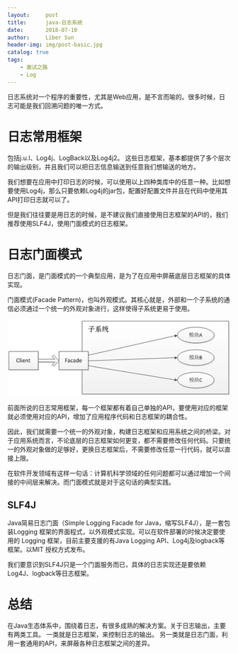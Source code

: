 ```yaml
---
layout:     post
title:      java-日志系统
date:       2018-07-10
author:     Liber Sun
header-img: img/post-basic.jpg
catalog: true
tags:
    - 面试之路
    - Log
---
```


日志系统对一个程序的重要性，尤其是Web应用，是不言而喻的。很多时候，日志可能是我们回溯问题的唯一方式。

# 日志常用框架

包括j.u.l、Log4j、LogBack以及Log4j2。
这些日志框架，基本都提供了多个层次的输出级别，并且我们可以把日志信息输送到任意我们想输送的地方。

我们想要在应用中打印日志的时候，可以使用以上四种类库中的任意一种。比如想要使用Log4j，那么只要依赖Log4j的jar包，配置好配置文件并且在代码中使用其API打印日志就可以了。

但是我们往往要是用日志的时候，是不建议我们直接使用日志框架的API的，我们推荐使用SLF4J，使用门面模式的日志框架。

# 日志门面模式

日志门面，是门面模式的一个典型应用，是为了在应用中屏蔽底层日志框架的具体实现。

门面模式(Facade Pattern)，也叫外观模式。其核心就是，外部和一个子系统的通信必须通过一个统一的外观对象进行，这样使得子系统更易于使用。

![门面模式](https://raw.githubusercontent.com/sunlingzhiliber/imgstore/master/%E5%BE%AE%E4%BF%A1%E5%9B%BE%E7%89%87_20181205143100.jpg)

前面所说的日志常用框架，每一个框架都有着自己单独的API，要使用对应的框架就必须使用对应的API，增加了应用程序代码和日志框架的耦合性。

因此，我们就需要一个统一的外观对象，构建日志框架和应用系统之间的桥梁。对于应用系统而言，不论底层的日志框架如何更变，都不需要修改任何代码。只要统一的外观对象做的足够好，更换日志框架后，不需要修改任意一行代码，就可以直接上限。

在软件开发领域有这样一句话：计算机科学领域的任何问题都可以通过增加一个间接的中间层来解决。而门面模式就是对于这句话的典型实践。

## SLF4J

Java简易日志门面（Simple Logging Facade for Java，缩写SLF4J），是一套包装Logging 框架的界面程式，以外观模式实现。可以在软件部署的时候决定要使用的 Logging 框架，目前主要支援的有Java Logging API、Log4j及logback等框架。以MIT 授权方式发布。

我们要意识到SLF4J只是一个门面服务而已，具体的日志实现还是要依赖Log4J、logback等日志框架。

# 总结

在Java生态体系中，围绕着日志，有很多成熟的解决方案。关于日志输出，主要有两类工具。
一类就是日志框架，来控制日志的输出。
另一类就是日志门面，利用一套通用的API，来屏蔽各种日志框架之间的差异。